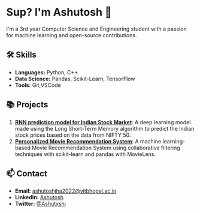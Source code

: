 
# Sup? I'm Ashutosh 👋

I'm a 3rd year Computer Science and Engineering student with a passion for machine learning and open-source contributions.

## 🛠️ Skills
- **Languages:** Python, C++ 
- **Data Science:** Pandas, Scikit-Learn, TensorFlow
- **Tools:** Git,VSCode

## 📚 Projects
1. **[RNN prediction model for Indian Stock Market](Ashutxshj/Stock-Prediction-Model (github.com))**: A deep learning model made using the Long Short-Term Memory algorithm to predict the Indian stock prices based on the data from NIFTY 50.
2. **[Personalized Movie Recommendation System](Ashutxshj/Movie-Recommendation-System (github.com))**: A machine learning-based Movie Recommendation System using collaborative filtering techniques with scikit-learn and pandas with MovieLens.

## 📫 Contact
- **Email:** ashutoshjha2022@vitbhopal.ac.in
- **LinkedIn:** [Ashutosh](https://www.linkedin.com/in/ashutoshjha97/)
- **Twitter:** [@Ashutxshj](https://x.com/Ashutxshj)
